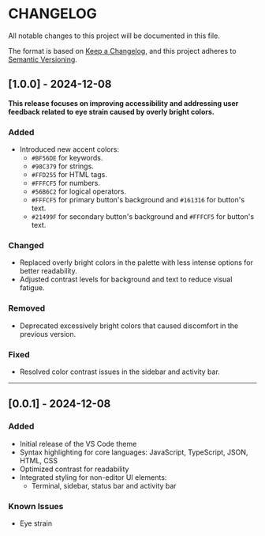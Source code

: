# CHANGELOG

All notable changes to this project will be documented in this file.

The format is based on [Keep a Changelog](https://keepachangelog.com/en/1.1.0/),
and this project adheres to [Semantic Versioning](https://semver.org/spec/v2.0.0.html).

## [1.0.0] - 2024-12-08

**This release focuses on improving accessibility and addressing user feedback related to eye strain caused by overly bright colors.**

### Added

-   Introduced new accent colors:
    -   `#BF56DE` for keywords.
    -   `#98C379` for strings.
	-	`#FFD255` for HTML tags.
	-	`#FFFCF5` for numbers.
	-	`#56B6C2` for logical operators.
	-	`#FFFCF5` for primary button's background and `#161316` for button's text.
	-	`#21499F` for secondary button's background and `#FFFCF5` for button's text.

### Changed

-   Replaced overly bright colors in the palette with less intense options for better readability.
-   Adjusted contrast levels for background and text to reduce visual fatigue.

### Removed

-   Deprecated excessively bright colors that caused discomfort in the previous version.

### Fixed

-   Resolved color contrast issues in the sidebar and activity bar.

---

## [0.0.1] - 2024-12-08

### Added

-   Initial release of the VS Code theme
-   Syntax highlighting for core languages: JavaScript, TypeScript, JSON, HTML, CSS
-   Optimized contrast for readability
-   Integrated styling for non-editor UI elements:
    -   Terminal, sidebar, status bar and activity bar

### Known Issues

-   Eye strain
